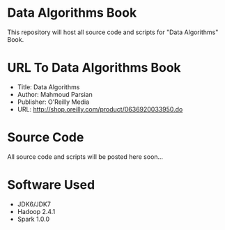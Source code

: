 Data Algorithms Book
====================
This repository will host all source code and scripts for "Data Algorithms" Book.

URL To Data Algorithms Book
===========================
* Title: Data Algorithms 
* Author: Mahmoud Parsian
* Publisher: O'Reilly Media 
* URL: http://shop.oreilly.com/product/0636920033950.do

Source Code
===========
All source code and scripts will be posted here soon...

Software Used
=============
* JDK6/JDK7
* Hadoop 2.4.1
* Spark 1.0.0
